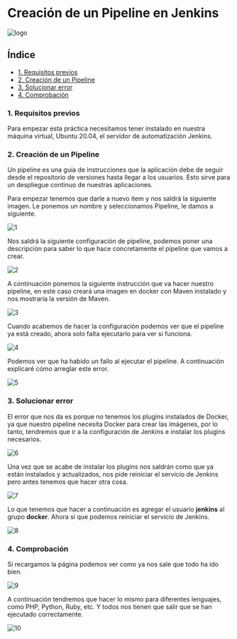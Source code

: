 # Creación de un Pipeline en Jenkins
![logo](https://github.com/Regnierd/Jenkins/blob/main/CreacionPipelineJenkins/img/logo.png)

## Índice

- <a href="#1">1. Requisitos previos </a>
- <a href="#2">2. Creación de un Pipeline </a>
- <a href="#3">3. Solucionar error </a>
- <a href="#4">4. Comprobación </a>


<a name="1"></a>

### 1. Requisitos previos
Para empezar esta práctica necesitamos tener instalado en nuestra máquina virtual, Ubuntu 20.04, el servidor de automatización Jenkins.

<a name="2"></a>

### 2. Creación de un Pipeline
Un pipeline es una guía de instrucciones que la aplicación debe de seguir desde el repositorio de versiones hasta llegar a los usuarios. Esto sirve para un despliegue continuo de nuestras aplicaciones.

Para empezar tenemos que darle a nuevo item y nos saldrá la siguiente imagen. Le ponemos un nombre y seleccionamos Pipeline, le damos a siguiente.

![1](https://github.com/Regnierd/Jenkins/blob/main/CreacionPipelineJenkins/img/1.png)

Nos saldrá la siguiente configuración de pipeline, podemos poner una descripción para saber lo que hace concretamente el pipeline que vamos a crear.

![2](https://github.com/Regnierd/Jenkins/blob/main/CreacionPipelineJenkins/img/2.PNG)

A continuación ponemos la siguiente instrucción que va hacer nuestro pipeline, en este caso creará una imagen en docker con Maven instalado y nos mostraría la versión de Maven.

![3](https://github.com/Regnierd/Jenkins/blob/main/CreacionPipelineJenkins/img/3.PNG)

Cuando acabemos de hacer la configuración podemos ver que el pipeline ya está creado, ahora solo falta ejecutarlo para ver si funciona.

![4](https://github.com/Regnierd/Jenkins/blob/main/CreacionPipelineJenkins/img/4.PNG)

Podemos ver que ha habido un fallo al ejecutar el pipeline. A continuación explicaré cómo arreglar este error.

![5](https://github.com/Regnierd/Jenkins/blob/main/CreacionPipelineJenkins/img/5.PNG)

<a name="3"></a>

### 3. Solucionar error
El error que nos da es porque no tenemos los plugins instalados de Docker, ya que nuestro pipeline necesita Docker para crear las imágenes, por lo tanto, tendremos que ir a la configuración de Jenkins e instalar los plugins necesarios.

![6](https://github.com/Regnierd/Jenkins/blob/main/CreacionPipelineJenkins/img/6.PNG)

Una vez que se acabe de instalar los plugins nos saldrán como que ya están instalados y actualizados, nos pide reiniciar el servicio de Jenkins pero antes tenemos que hacer otra cosa.

![7](https://github.com/Regnierd/Jenkins/blob/main/CreacionPipelineJenkins/img/7.PNG)

Lo que tenemos que hacer a continuación es agregar el usuario <b>jenkins</b> al grupo <b>docker</b>. Ahora sí que podemos reiniciar el servicio de Jenkins.

![8](https://github.com/Regnierd/Jenkins/blob/main/CreacionPipelineJenkins/img/8.PNG)

<a name="4"></a>

### 4. Comprobación
Si recargamos la página podemos ver como ya nos sale que todo ha ido bien.

![9](https://github.com/Regnierd/Jenkins/blob/main/CreacionPipelineJenkins/img/9.PNG)

A continuación tendremos que hacer lo mismo para diferentes lenguajes, como PHP, Python, Ruby, etc. Y todos nos tienen que salir que se han ejecutado correctamente.

![10](https://github.com/Regnierd/Jenkins/blob/main/CreacionPipelineJenkins/img/10.PNG)

    